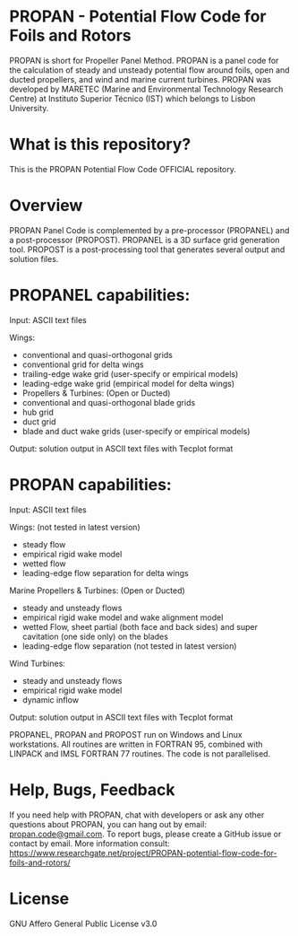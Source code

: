 # PROPAN - Potential Flow Code for Foils and Rotors
PROPAN is short for Propeller Panel Method. PROPAN is a panel code for the calculation of steady and unsteady potential flow around foils, open and ducted propellers, and wind and marine current turbines. PROPAN was developed by MARETEC (Marine and Environmental Technology Research Centre) at Instituto Superior Técnico (IST) which belongs to Lisbon University.
# What is this repository?
This is the PROPAN Potential Flow Code OFFICIAL repository.
# Overview
PROPAN Panel Code is complemented by a pre-processor (PROPANEL) and a post-processor (PROPOST). PROPANEL is a 3D surface grid generation tool. PROPOST is a post-processing tool that generates several output and solution files.
# PROPANEL capabilities:
Input: ASCII text files

Wings:
* conventional and quasi-orthogonal grids
* conventional grid for delta wings
* trailing-edge wake grid (user-specify or empirical models)
* leading-edge wake grid (empirical model for delta wings)
* Propellers & Turbines: (Open or Ducted)
* conventional and quasi-orthogonal blade grids
* hub grid
* duct grid
* blade and duct wake grids (user-specify or empirical models)

Output: solution output in ASCII text files with Tecplot format
# PROPAN capabilities:
Input: ASCII text files

Wings: (not tested in latest version)
* steady flow
* empirical rigid wake model
* wetted flow
* leading-edge flow separation for delta wings

Marine Propellers & Turbines: (Open or Ducted)
* steady and unsteady flows
* empirical rigid wake model and wake alignment model
* wetted Flow, sheet partial (both face and back sides) and super cavitation (one side only) on the blades
* leading-edge flow separation (not tested in latest version)

Wind Turbines:
* steady and unsteady flows
* empirical rigid wake model
* dynamic inflow

Output: solution output in ASCII text files with Tecplot format

PROPANEL, PROPAN and PROPOST run on Windows and Linux workstations. All routines are written in FORTRAN 95, combined with LINPACK and IMSL FORTRAN 77 routines. The code is not parallelised.
# Help, Bugs, Feedback
If you need help with PROPAN, chat with developers or ask any other questions about PROPAN, you can hang out by email: propan.code@gmail.com. To report bugs, please create a GitHub issue or contact by email. More information consult: https://www.researchgate.net/project/PROPAN-potential-flow-code-for-foils-and-rotors/
# License
GNU Affero General Public License v3.0

